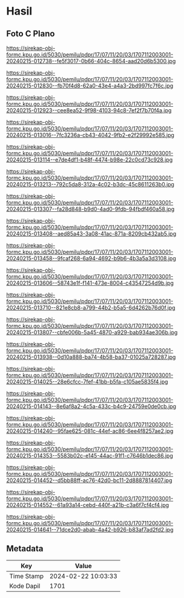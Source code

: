 # Hasil

## Foto C Plano

https://sirekap-obj-formc.kpu.go.id/5030/pemilu/pdpr/17/07/11/20/03/1707112003001-20240215-012738--fe5f3017-0b66-404c-8654-aad20d6b5300.jpg

https://sirekap-obj-formc.kpu.go.id/5030/pemilu/pdpr/17/07/11/20/03/1707112003001-20240215-012830--fb70f4d8-62a0-43e4-a4a3-2bd997fc7f6c.jpg

https://sirekap-obj-formc.kpu.go.id/5030/pemilu/pdpr/17/07/11/20/03/1707112003001-20240215-012923--cee8ea52-9f98-4103-94c8-7ef2f7b70f4a.jpg

https://sirekap-obj-formc.kpu.go.id/5030/pemilu/pdpr/17/07/11/20/03/1707112003001-20240215-013016--7fc3236a-cb43-4042-9fb2-e2f29992e585.jpg

https://sirekap-obj-formc.kpu.go.id/5030/pemilu/pdpr/17/07/11/20/03/1707112003001-20240215-013114--e7de4df1-b48f-4474-b98e-22c0cd73c928.jpg

https://sirekap-obj-formc.kpu.go.id/5030/pemilu/pdpr/17/07/11/20/03/1707112003001-20240215-013213--792c5da8-312a-4c02-b3dc-45c8611263b0.jpg

https://sirekap-obj-formc.kpu.go.id/5030/pemilu/pdpr/17/07/11/20/03/1707112003001-20240215-013307--fa28d848-b9d0-4ad0-9fdb-94fbdf460a58.jpg

https://sirekap-obj-formc.kpu.go.id/5030/pemilu/pdpr/17/07/11/20/03/1707112003001-20240215-013408--aed85a43-3a08-41ac-871a-8209cb432ab5.jpg

https://sirekap-obj-formc.kpu.go.id/5030/pemilu/pdpr/17/07/11/20/03/1707112003001-20240215-013458--9fcaf268-6a94-4692-b9b6-4b3a5a3d3108.jpg

https://sirekap-obj-formc.kpu.go.id/5030/pemilu/pdpr/17/07/11/20/03/1707112003001-20240215-013606--58743e1f-f141-473e-8004-c43547254d9b.jpg

https://sirekap-obj-formc.kpu.go.id/5030/pemilu/pdpr/17/07/11/20/03/1707112003001-20240215-013710--821e8cb8-a799-44b2-b5a5-6d4262b76d0f.jpg

https://sirekap-obj-formc.kpu.go.id/5030/pemilu/pdpr/17/07/11/20/03/1707112003001-20240215-013807--cbfe006b-5a45-4870-a929-bab934ae306b.jpg

https://sirekap-obj-formc.kpu.go.id/5030/pemilu/pdpr/17/07/11/20/03/1707112003001-20240215-013938--0d10a888-ba74-4b58-ba37-01025a728287.jpg

https://sirekap-obj-formc.kpu.go.id/5030/pemilu/pdpr/17/07/11/20/03/1707112003001-20240215-014025--28e6cfcc-7fef-41bb-b5fa-c105ae5835f4.jpg

https://sirekap-obj-formc.kpu.go.id/5030/pemilu/pdpr/17/07/11/20/03/1707112003001-20240215-014143--8e6af8a2-4c5a-433c-b4c9-24759e0de0cb.jpg

https://sirekap-obj-formc.kpu.go.id/5030/pemilu/pdpr/17/07/11/20/03/1707112003001-20240215-014240--95fae625-081c-44ef-ac86-6ee4f8257ae2.jpg

https://sirekap-obj-formc.kpu.go.id/5030/pemilu/pdpr/17/07/11/20/03/1707112003001-20240215-014353--5583b02c-e145-44ac-91f1-c7646b1dec86.jpg

https://sirekap-obj-formc.kpu.go.id/5030/pemilu/pdpr/17/07/11/20/03/1707112003001-20240215-014452--d5bb88ff-ac76-42d0-bc11-2d8887814407.jpg

https://sirekap-obj-formc.kpu.go.id/5030/pemilu/pdpr/17/07/11/20/03/1707112003001-20240215-014552--61a93a14-cebd-440f-a21b-c3a6f7cf4cf4.jpg

https://sirekap-obj-formc.kpu.go.id/5030/pemilu/pdpr/17/07/11/20/03/1707112003001-20240215-014641--71dce2d0-abab-4a42-b926-b83af7ad2fd2.jpg


## Metadata

| Key        | Value               |
| ---------- | ------------------- |
| Time Stamp | 2024-02-22 10:03:33 |
| Kode Dapil | 1701                |



